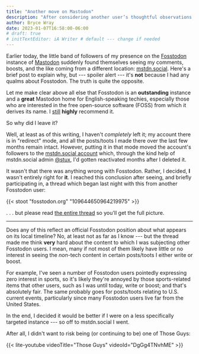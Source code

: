 ```yaml
---
title: "Another move on Mastodon"
description: "After considering another user’s thoughtful observations, I’ve changed instances again."
author: Bryce Wray
date: 2023-01-07T16:58:00-06:00
# draft: true
# initTextEditor: iA Writer # default --- change if needed
---
```


Earlier today, the little band of followers of my presence on the [Fosstodon](https://fosstodon.org) instance of [Mastodon](https://joinmastodon.org) suddenly found themselves seeing my comments, boosts, and the like coming from a different location: [mstdn.social](https://mstdn.social). Here's a brief post to explain why, but --- spoiler alert --- it's **not** because I had any qualms about Fosstodon. The truth is quite the opposite.

<!--more-->

Let me make clear above all else that Fosstodon is an **outstanding** instance and a **great** Mastodon home for English-speaking techies, especially those who are interested in the free open-source software (FOSS) from which it derives its name. I [still](/posts/2022/10/move-mastodon/) **highly** recommend it.

So why did I leave it?

Well, at least as of this writing, I haven't *completely* left it; my account there is in "redirect" mode, and all the posts/toots I made there over the last few months remain intact. However, putting it in that mode moved the account's followers to the [mstdn.social account](https://mstdn.social/@BryceWrayTX) which, through the kind help of mstdn.social admin [@stux](https://mstdn.social/@stux), I'd gotten reactivated months after I deleted it.

It wasn't that there was anything wrong with Fosstodon. Rather, I decided, **I** wasn't entirely right for **it**. I reached this conclusion after seeing, and briefly participating in, a thread which began last night with this from another Fosstodon user:

{{< stoot "fosstodon.org" "109644650964219975" >}}

. . . but please read [the entire thread](https://fosstodon.org/@mairhart/109644650964219975) so you'll get the full picture.

----

Does any of this reflect an official Fosstodon position about what appears on its local timeline? No, at least not as far as I know --- but the thread made me think **very** hard about the content to which I was subjecting other Fosstodon users. I mean, many if not most of them likely have little or no interest in seeing the *non*-tech content in certain posts/toots I either write or boost.

For example, I've seen a number of Fosstodon users pointedly expressing zero interest in sports, so it's likely they're annoyed by those sports-related items that other users, such as I was until today, write or boost; and that's absolutely fair. The same probably goes for posts/toots relating to U.S. current events, particularly since many Fosstodon users live far from the United States.

In the end, I decided it would be better if I were on a less specifically targeted instance --- so off to mstdn.social I went.

After all, I didn't want to risk being (or continuing to be) one of Those Guys:

{{< lite-youtube videoTitle="Those Guys" videoId="DgGg4TNvhME" >}}

<!--

https://fosstodon.org/@mairhart/109644650964219975

> How many of you [#Mastodon](https://fosstodon.org/tags/Mastodon) users have more than one account, addressing different audiences?
>
> I keep finding myself hesitant to post or share political posts on my tech-oriented server.
> 
> <span class="legal">10:36 PM • January 6, 2023 (UTC)</span>

Michael Airhart (he/him)
@mairhart@fosstodon.org

10:36 PM • January 6, 2023 (UTC)
-->